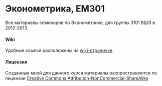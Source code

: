 Эконометрика, EM301
=====
Все материалы семинаров по Эконометрике, для группы 3101 ВШЭ в 2012-2013. 


#### Wiki
Удобные ссылки расположены на [wiki-страничке](https://github.com/bdemeshev/em301/wiki).


#### Лицензия
Созданные мной для данного курса материалы распространяются по лицензии [Creative Commons Attribution-NonCommercial-ShareAlike](http://creativecommons.org/licenses/by-nc-sa/3.0/deed.ru)

